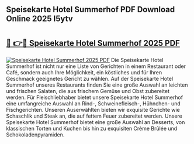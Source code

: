 ## Speisekarte Hotel Summerhof PDF Download Online 2025 I5ytv

# <h2><a href="http://gccivf.nevu.top/?p=Speisekarte+Hotel+Summerhof">🔗 👉🔴 Speisekarte Hotel Summerhof 2025 PDF</a></h2>

[![Speisekarte Hotel Summerhof 2025 PDF](https://i.imgur.com/dBaPXMq.png)](http://gccivf.nevu.top/?p=Speisekarte+Hotel+Summerhof)
Die Speisekarte Hotel Summerhof ist nicht nur eine Liste von Gerichten in einem Restaurant oder Café, sondern auch Ihre Möglichkeit, ein köstliches und für Ihren Geschmack geeignetes Gericht zu wählen. Auf der Speisekarte Hotel Summerhof unseres Restaurants finden Sie eine große Auswahl an leichten und frischen Salaten, die aus frischem Gemüse und Obst zubereitet werden. Für Fleischliebhaber bietet unsere Speisekarte Hotel Summerhof eine umfangreiche Auswahl an Rind-, Schweinefleisch-, Hühnchen- und Fischgerichten. Unseren Auserwählten bieten wir exquisite Gerichte wie Schaschlik und Steak an, die auf fettem Feuer zubereitet werden. Unsere Speisekarte Hotel Summerhof bietet eine große Auswahl an Desserts, von klassischen Torten und Kuchen bis hin zu exquisiten Crème Brûlée und Schokoladenpyramiden.
